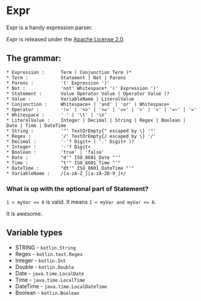 # Expr

Expr is a handy expression parser.

_Expr_ is released under the [Apache License 2.0](https://www.apache.org/licenses/LICENSE-2.0).

## The grammar:

```
* Expression :      Term ( Conjunction Term )*
* Term :            Statement | Not | Parens
* Parens :          '(' Expression ')'
* Not :             'not' Whitespace* '(' Expression ')'
* Statement :       Value Operator Value ( Operator Value )?
* Value :           VariableName | LiteralValue
* Conjunction :     Whitespace+ ( 'and' | 'or' ) Whitespace+
* Operator :        '!=' | '<>' | '>=' | '<=' | '>' | '<' | '=~' | '='
* Whitespace :      ' ' | '\t' | '\n'
* LiteralValue :    Integer | Decimal | String | Regex | Boolean | Date | Time | DateTime
* String :          '"' TextOrEmpty{" escaped by \} '"'
* Regex :           '/' TextOrEmpty{/ escaped by \} '/'
* Decimal :         '-'? Digit+ ( '.' Digit+ )?
* Integer :         '-'? Digit+
* Boolean :         'true' | 'false'
* Date :            "d'" ISO_8601_Date "'"
* Time :            "t'" ISO_8601_Time "'"
* DateTime :        "dt'" ISO_8601_DateTime "'"
* VariableName :    /[a-zA-Z_][a-zA-Z0-9_]+/
```

### What is up with the optional part of Statement?

`1 < myVar <= 6` is valid. It means `1 < myVar and myVar <= 6`.

It is awesome.

## Variable types

* STRING - `kotlin.String`
* Regex - `kotlin.text.Regex`
* Integer - `kotlin.Int`
* Double - `kotlin.Double`
* Date - `java.time.LocalDate`
* Time - `java.time.LocalTime`
* DateTime - `java.time.LocalDateTime`
* Boolean - `kotlin.Boolean`
